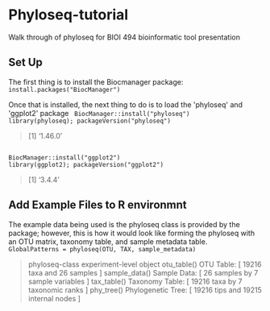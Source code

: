 # Phyloseq-tutorial
Walk through of phyloseq for BIOI 494 bioinformatic tool presentation

## Set Up
The first thing is to install the Biocmanager package:
<code>
install.packages("BiocManager")
</code>

Once that is installed, the next thing to do is to load the 'phyloseq' and 'ggplot2' package
<code>
BiocManager::install("phyloseq")
library(phyloseq); packageVersion("phyloseq")
</code>
> [1] ‘1.46.0’

<code>
BiocManager::install("ggplot2")
library(ggplot2); packageVersion("ggplot2")
</code>

> [1] ‘3.4.4’

## Add Example Files to R environmnt
The example data being used is the phyloseq class is provided by the package; 
however, this is how it would look like forming the phyloseq with an OTU matrix, taxonomy table, and sample metadata table.
<code>
GlobalPatterns = phyloseq(OTU, TAX, sample_metadata)
</code>

> phyloseq-class experiment-level object
> otu_table()   OTU Table:         [ 19216 taxa and 26 samples ]
> sample_data() Sample Data:       [ 26 samples by 7 sample variables ]
> tax_table()   Taxonomy Table:    [ 19216 taxa by 7 taxonomic ranks ]
> phy_tree()    Phylogenetic Tree: [ 19216 tips and 19215 internal nodes ]



